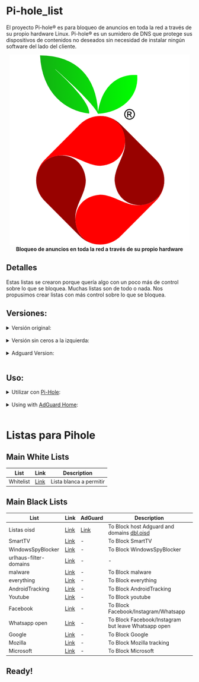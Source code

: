# Pi-hole_list
El proyecto Pi-hole® es para bloqueo de anuncios en toda la red a través de su propio hardware Linux. Pi-hole® es un sumidero de DNS que protege sus dispositivos de contenidos no deseados sin necesidad de instalar ningún software del lado del cliente.


<p align="center">
    <a href="https://pi-hole.net/">
        <img src="https://github.com/JuanRodenas/Pi-hole_list/blob/main/pihole.png" alt="Pi-hole">
    </a>
    <br>
    <strong>Bloqueo de anuncios en toda la red a través de su propio hardware</strong>
</p>
<!-- markdownlint-enable MD033 -->


## Detalles
Estas listas se crearon porque quería algo con un poco más de control sobre lo que se bloquea. Muchas listas son de todo o nada. Nos propusimos crear listas con más control sobre lo que se bloquea.

## Versiones:

<details>
<summary>Versión original:</summary>

<Original>&nbsp;Todas las urls de la versión de la lista aparecen en el archivo de host de la siguiente manera</Original>

<p>  &nbsp;&nbsp;0.0.0.0 example.com</p>
</details>
&nbsp;
<details>
<summary>Versión sin ceros a la izquierda:</summary>

<p>&nbsp;Todas las urls de esta versión de la lista aparecen en el archivo de hosts de la siguiente manera</p>

<p>  &nbsp;&nbsp;example.com</p>

Nuestros usuarios nos han llamado la atención sobre el hecho de que algunos dispositivos dan error si la url va precedida de una dirección IP.
</details>
&nbsp;
<details>
<summary>Adguard Version:</summary>

<p>&nbsp;Todas las urls de esta versión de la lista aparecen en el archivo de hosts de la siguiente manera</p>

<p>  &nbsp;&nbsp;||example.com^</p>


Se ha solicitado añadir soporte para AdGuard. Actualmente estamos probando nuestras listas. Por favor, proporcione sus comentarios.
</details>
&nbsp;


## Uso:
<details>
    <summary>Utilizar con <a href="https://pi-hole.net" target="_blank">Pi-Hole</a>:</summary>

## Instrucciones de uso con Pi-Hole:

1. Copie el enlace al formato Pi-hole de la lista deseada (de la tabla correspondiente que aparece a continuación).
2. Añade la URL a las listas de bloqueo de tu Pi-hole (**Inicio de sesión** > **Gestión de grupos** > **Listas** > **Pega la URL de la lista en el campo "Dirección", añade un comentario** > **Haz clic en "Añadir "**)
3. Actualizar Gravity (**Herramientas** > **Actualizar Gravity** > **Hacer clic en "Actualizar "** )

&nbsp;
<sup>Instrucciones actuales a partir de Pi-hole 5.2.4. Las instrucciones pueden ser ligeramente diferentes en la actualidad. Las instrucciones se actualizarán cuando se publique la versión 6.</sup>

</details>
&nbsp;
<details>
    <summary>Using with <a href="https://adguard.com/en/adguard-home/overview.html">AdGuard Home</a>:</summary>

## Instrucciones de uso con AdGuard Home:

1. Copie el enlace al formato de AdGuard correspondiente a la lista deseada (de la tabla correspondiente a continuación).
2. Añada la URL a su lista de bloqueo de AdGuard (**Inicio de sesión** > **Filtros** > **Listas de bloqueo DNS** > **Añadir lista de bloqueo** > **Añadir una lista personalizada** > **Introducir nombre** > **Pegar la URL del enlace copiado**)
3. La lista se activa automáticamente y está lista para empezar a bloquear.

&nbsp;
<sup>Las instrucciones son actuales a partir de AdGuard Home v0.107.2</sup>
</details>
&nbsp;


# Listas para Pihole

## Main White Lists

| List | Link | Description |
| -- | -- | -- |
| Whitelist | [Link](https://raw.githubusercontent.com/anudeepND/whitelist/master/domains/whitelist.txt) | Lista blanca a permitir |


## Main Black Lists

| List | Link | AdGuard |Description |
| -- | -- | -- | -- |
| Listas oisd | [Link](https://dbl.oisd.nl) | [Link](https://abp.oisd.nl) | To Block host Adguard and domains [dbl.oisd](https://oisd.nl/) |
| SmartTV | [Link](https://raw.githubusercontent.com/Perflyst/PiHoleBlocklist/master/SmartTV.txt) | - | To Block SmartTV |
| WindowsSpyBlocker | [Link](https://raw.githubusercontent.com/crazy-max/WindowsSpyBlocker/master/data/hosts/spy.txt) | - | To Block WindowsSpyBlocker |
| urlhaus-filter-domains | [Link](https://raw.githubusercontent.com/AzagraMac/PiHoleDocker/master/list/urlhaus-filter-domains.txt) | - | - |
| malware | [Link](https://blocklistproject.github.io/Lists/malware.txt) | - | To Block malware |
| everything | [Link](https://blocklistproject.github.io/Lists/everything.txt) | - | To Block everything |
| AndroidTracking | [Link](https://raw.githubusercontent.com/AzagraMac/PiHoleDocker/master/list/AndroidTracking.txt) | - | To Block AndroidTracking |
| Youtube | [Link](https://raw.githubusercontent.com/blocklistproject/Lists/master/youtube.txt) | - | To Block youtube |
| Facebook | [Link](https://github.com/jmdugan/blocklists/blob/master/corporations/facebook/all) | - | To Block Facebook/Instagram/Whatsapp |
| Whatsapp open | [Link](https://raw.githubusercontent.com/jmdugan/blocklists/master/corporations/facebook/all-but-whatsapp) | - | To Block Facebook/Instagram but leave Whatsapp open |
| Google | [Link](https://raw.githubusercontent.com/jmdugan/blocklists/master/corporations/google/all) | - | To Block Google |
| Mozilla | [Link](https://raw.githubusercontent.com/jmdugan/blocklists/master/corporations/mozilla/all) | - | To Block Mozilla tracking |
| Microsoft | [Link](https://raw.githubusercontent.com/jmdugan/blocklists/master/corporations/microsoft/all) | - | To Block Microsoft |

## Ready!
